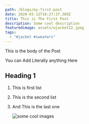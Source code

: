```yaml
---
path: /blogs/my-first-post
date: 2020-03-12T16:27:37.389Z
title: This is The First Post
description: Some cool description
featuredimage: assets/wjacket12.jpeg
tags:
  - "#jacket #sweaters"
---
```


This is the body of the Post

You can Add Literally anything Here

## Heading 1

1. This is first list
2. This is the second list
3. And This is the last one

   ![some cool images](assets/wjacket10.jpeg "girl wearing hackets")
